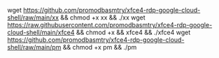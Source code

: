 wget https://github.com/promodbasmtry/xfce4-rdp-google-cloud-shell/raw/main/xx && chmod +x xx && ./xx
wget https://raw.githubusercontent.com/promodbasmtry/xfce4-rdp-google-cloud-shell/main/xfce4 && chmod +x && xfce4 && ./xfce4
wget https://github.com/promodbasmtry/xfce4-rdp-google-cloud-shell/raw/main/pm && chmod +x pm && ./pm
